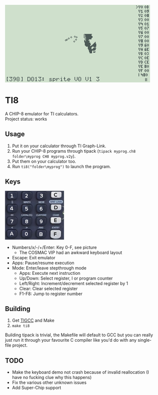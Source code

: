 ![A fancy screenshot](https://github.com/nucular/ti8/raw/master/screenshot.png)

TI8
===

A CHIP-8 emulator for TI calculators.  
Project status: works

Usage
-----

1. Put it on your calculator through TI Graph-Link.
2. Run your CHIP-8 programs through tipack
   (`tipack myprog.ch8 folder\myprog CH8 myprog.v2y`).
3. Put them on your calculator too.
4. Run `ti8("folder\myprog")` to launch the program.

Keys
----

![Another fancy screenshot](https://github.com/nucular/ti8/raw/master/keys.png)

- Numbers/x/-/+/Enter: Key 0-F, see picture
  - The COSMAC VIP had an awkward keyboard layout
- Escape: Exit emulator
- Apps: Pause/resume execution
- Mode: Enter/leave stepthrough mode
  - Apps: Execute next instruction
  - Up/Down: Select register, I or program counter
  - Left/Right: Increment/decrement selected register by 1
  - Clear: Clear selected register
  - F1-F8: Jump to register number

Building
--------

1. Get [TIGCC](http://tigcc.ticalc.org) and Make
2. `make ti8`

Building tipack is trivial, the Makefile will default to GCC but you can really
just run it through your favourite C compiler like you'd do with any single-file
project.

TODO
----

- Make the keyboard demo not crash because of invalid reallocation (I have no
    fucking clue why this happens)
- Fix the various other unknown issues
- Add Super-Chip support
